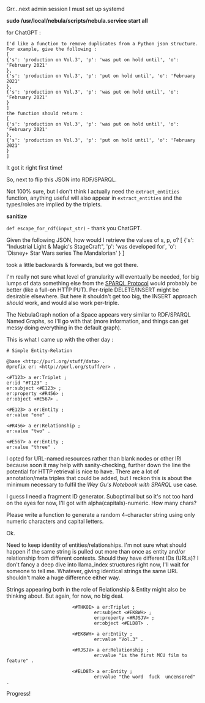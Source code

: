 <!-- title: llama_index SPARQL Notes 05 -->

Grr...next admin session I must set up systemd

**sudo /usr/local/nebula/scripts/nebula.service start all**

for ChatGPT :

```
I'd like a function to remove duplicates from a Python json structure. For example, give the following :
[
{'s': 'production on Vol.3', 'p': 'was put on hold until', 'o': 'February 2021'
},
{'s': 'production on Vol.3', 'p': 'put on hold until', 'o': 'February 2021'
},
{'s': 'production on Vol.3', 'p': 'was put on hold until', 'o': 'February 2021'
}
]
the function should return :
[
{'s': 'production on Vol.3', 'p': 'was put on hold until', 'o': 'February 2021'
},
{'s': 'production on Vol.3', 'p': 'put on hold until', 'o': 'February 2021'
}
]
```

It got it right first time!

So, next to flip this JSON into RDF/SPARQL.

Not 100% sure, but I don't think I actually need the `extract_entities` function, anything useful will also appear in `extract_entities` and the types/roles are implied by the triplets.

**sanitize**

`def escape_for_rdf(input_str)` - thank you ChatGPT.

Given the following JSON, how would I retrieve the values of s, p, o?
[
{'s': "Industrial Light & Magic's StageCraft", 'p': 'was developed for', 'o': 'Disney+ Star Wars series The Mandalorian'
}
]

took a little backwards & forwards, but we got there.

I'm really not sure what level of granularity will eventually be needed, for big lumps of data something else from the [SPARQL Protocol](https://www.w3.org/TR/sparql11-http-rdf-update/) would probably be better (like a full-on HTTP PUT). Per-triple DELETE/INSERT might be desirable elsewhere. But here it shouldn't get too big, the INSERT approach _should_ work, and would also work per-triple.

The NebulaGraph notion of a Space appears very similar to RDF/SPARQL Named Graphs, so I'll go with that (more information, and things can get messy doing everything in the default graph).

This is what I came up with the other day :

```
# Simple Entity-Relation

@base <http://purl.org/stuff/data> .
@prefix er: <http://purl.org/stuff/er> .

<#T123> a er:Triplet ;
er:id "#T123" ;
er:subject <#E123> ;
er:property <#R456> ;
er:object <#E567> .

<#E123> a er:Entity ;
er:value "one" .

<#R456> a er:Relationship ;
er:value "two" .

<#E567> a er:Entity ;
er:value "three" .
```

I opted for URL-named resources rather than blank nodes or other IRI because soon it may help with sanity-checking, further down the line the potential for HTTP retrieval is nice to have. There are a lot of annotation/meta triples that could be added, but I reckon this is about the minimum necessary to fulfil the _Wey Gu's Notebook with SPARQL_ use case.

I guess I need a fragment ID generator. Suboptimal but so it's not too hard on the eyes for now, I'll got with alpha(capitals)-numeric. How many chars?

Please write a function to generate a random 4-character string using only numeric characters and capital letters.

Ok.

Need to keep identity of entities/relationships. I'm not sure what should happen if the same string is pulled out more than once as entity and/or relationship from different contexts. Should they have different IDs (URLs)? I don't fancy a deep dive into llama_index structures right now, I'll wait for someone to tell me. Whatever, giving identical strings the same URL shouldn't make a huge difference either way.

Strings appearing both in the role of Relationship & Entity might also be thinking about. But again, for now, no big deal.

```
                        <#THKOE> a er:Triplet ;
                                er:subject <#EK8WH> ;
                                er:property <#RJSJV> ;
                                er:object <#ELD8T> .

                        <#EK8WH> a er:Entity ;
                                er:value "Vol.3" .

                        <#RJSJV> a er:Relationship ;
                                er:value "is the first MCU film to feature" .

                        <#ELD8T> a er:Entity ;
                                er:value "the word  fuck  uncensored" .
```

Progress!
